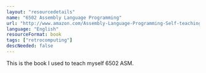 ```yaml
---
layout: "resourcedetails"
name: "6502 Assembly Language Programming"
url: "http://www.amazon.com/Assembly-Language-Programming-Self-teaching-Guides/dp/0471861200"
language: "English"
resourceFormat: book
tags: ["retrocomputing"]
descNeeded: false
---
```


This is the book I used to teach myself 6502 ASM.